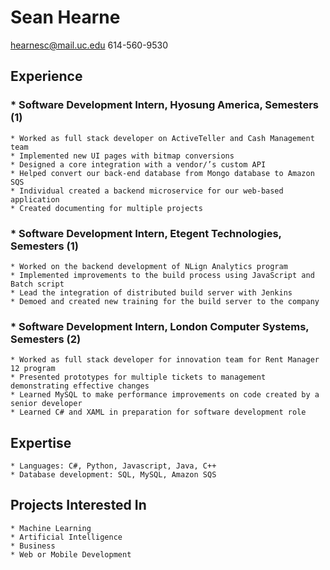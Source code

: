 # **Sean Hearne**
hearnesc@mail.uc.edu
614-560-9530
## Experience 
### * Software Development Intern, Hyosung America, Semesters (1)
	* Worked as full stack developer on ActiveTeller and Cash Management team
	* Implemented new UI pages with bitmap conversions
	* Designed a core integration with a vendor/’s custom API
	* Helped convert our back-end database from Mongo database to Amazon SQS
	* Individual created a backend microservice for our web-based application
	* Created documenting for multiple projects
### * Software Development Intern, Etegent Technologies, Semesters (1)
	* Worked on the backend development of NLign Analytics program
	* Implemented improvements to the build process using JavaScript and Batch script
	* Lead the integration of distributed build server with Jenkins
	* Demoed and created new training for the build server to the company
### * Software Development Intern, London Computer Systems, Semesters (2)
	* Worked as full stack developer for innovation team for Rent Manager 12 program
	* Presented prototypes for multiple tickets to management demonstrating effective changes
	* Learned MySQL to make performance improvements on code created by a senior developer
	* Learned C# and XAML in preparation for software development role 
## Expertise
	* Languages: C#, Python, Javascript, Java, C++
	* Database development: SQL, MySQL, Amazon SQS
## Projects Interested In
	* Machine Learning 
	* Artificial Intelligence
	* Business
	* Web or Mobile Development 
